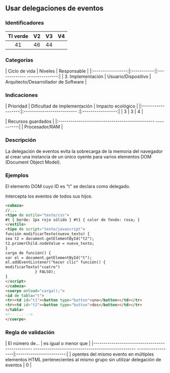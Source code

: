 ## Usar delegaciones de eventos

 ### Identificadores

 | TI verde | V2 | V3 | V4 |
 |:-------:|:---:|:---:|:----:|
 | 41 | 46 | 44 | |

 ### Categorías

 | Ciclo de vida | Niveles | Responsable |
 |:-----------------:|:-----------:|:------------- ---------------:|
 | 3. Implementación | Usuario/Dispositivo | Arquitecto/Desarrollador de Software |

 ### Indicaciones

 | Prioridad | Dificultad de implementación | Impacto ecológico |
 |:------------------:|:-------------------------- :|:-----------------:|
 | 3 | 3 | 4 |

 | Recursos guardados |
 |:----------------------------------------------- ----------:|
 | Procesador/RAM |

 ### Descripción

 La delegación de eventos evita la sobrecarga de la memoria del navegador al crear una instancia de un único oyente para varios elementos DOM (Document Object Model).

 ### Ejemplos

 El elemento DOM cuyo ID es "t" se declara como delegado.

 Intercepta los eventos de todos sus hijos.

 ```html
 <cabeza>
 //...
 <tipo de estilo="texto/css">
 #t { borde: 1px rojo sólido } #t1 { color de fondo: rosa; }
 </estilo>
 <tipo de script="texto/javascript">
 función modificarTexto(nuevo_texto) {
 sea t2 = document.getElementById("t2");
 t2.primerChild.nodeValue = nuevo_texto;
 }
 carga de función() {
 var el = document.getElementById("t");
 el.addEventListener("hacer clic" función() {
 modificarTexto("cuatro")
              } FALSO);
 }
 </script>
 </cabeza>
 <cuerpo onload="carga();">
 <id de tabla="t">
 <tr><td id="t1"><button type="button">uno</button></td></tr>
 <tr><td id="t2"><button type="button">dos</button></td></tr>
 </tabla>
 <!-- ... -->
 </cuerpo>
 ```

 ### Regla de validación

 | El número de... | es igual o menor que |
 |------------------------------------------------ -------------------------------------------------- ------------------|:------------------------:|
 | oyentes del mismo evento en múltiples elementos HTML pertenecientes al mismo grupo sin utilizar delegación de eventos | 0 |
